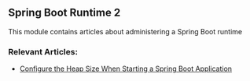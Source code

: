 ## Spring Boot Runtime 2

This module contains articles about administering a Spring Boot runtime

### Relevant Articles:									
 - [Configure the Heap Size When Starting a Spring Boot Application](https://www.baeldung.com/spring-boot-heap-size)
